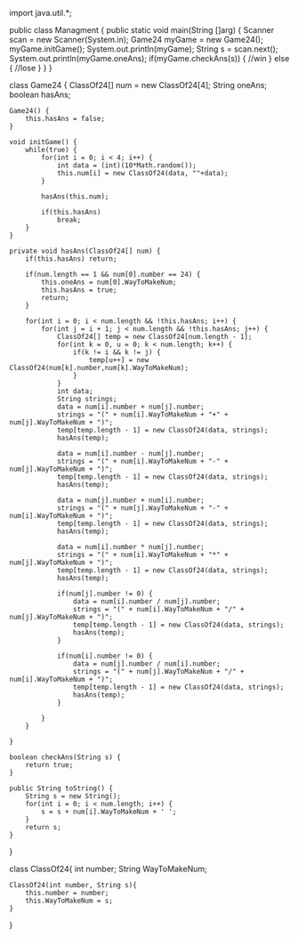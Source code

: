 import java.util.*;

public class Managment {
	public static void main(String []arg)
	{
		Scanner scan = new Scanner(System.in);
		Game24 myGame = new Game24();
		myGame.initGame();
		System.out.println(myGame);
		String s = scan.next();
		System.out.println(myGame.oneAns);
		if(myGame.checkAns(s)) {
			//win
		}
		else {
			//lose
		}
	}
}

class Game24 {
	ClassOf24[] num = new ClassOf24[4];
	String oneAns;
	boolean hasAns;
	
	Game24() {
		this.hasAns = false;
	}
	
	void initGame() {
		while(true) {
			for(int i = 0; i < 4; i++) {
				int data = (int)(10*Math.random());
				this.num[i] = new ClassOf24(data, ""+data);
			}
			
			hasAns(this.num);
			
			if(this.hasAns)
				break;
		}
	}
	
	private void hasAns(ClassOf24[] num) {
		if(this.hasAns) return;
		
		if(num.length == 1 && num[0].number == 24) {
			this.oneAns = num[0].WayToMakeNum;
			this.hasAns = true;
			return;
		}
		
		for(int i = 0; i < num.length && !this.hasAns; i++) {
			for(int j = i + 1; j < num.length && !this.hasAns; j++) {
				ClassOf24[] temp = new ClassOf24[num.length - 1];
				for(int k = 0, u = 0; k < num.length; k++) {
					if(k != i && k != j) {
						temp[u++] = new ClassOf24(num[k].number,num[k].WayToMakeNum);
					}
				}
				int data;
				String strings;
				data = num[i].number + num[j].number;
				strings = "(" + num[i].WayToMakeNum + "+" + num[j].WayToMakeNum + ")";
				temp[temp.length - 1] = new ClassOf24(data, strings);
				hasAns(temp);
				
				data = num[i].number - num[j].number;
				strings = "(" + num[i].WayToMakeNum + "-" + num[j].WayToMakeNum + ")";
				temp[temp.length - 1] = new ClassOf24(data, strings);
				hasAns(temp);
				
				data = num[j].number + num[i].number;
				strings = "(" + num[j].WayToMakeNum + "-" + num[i].WayToMakeNum + ")";
				temp[temp.length - 1] = new ClassOf24(data, strings);
				hasAns(temp);
				
				data = num[i].number * num[j].number;
				strings = "(" + num[i].WayToMakeNum + "*" + num[j].WayToMakeNum + ")";
				temp[temp.length - 1] = new ClassOf24(data, strings);
				hasAns(temp);
				
				if(num[j].number != 0) {
					data = num[i].number / num[j].number;
					strings = "(" + num[i].WayToMakeNum + "/" + num[j].WayToMakeNum + ")";
					temp[temp.length - 1] = new ClassOf24(data, strings);
					hasAns(temp);
				}
				
				if(num[i].number != 0) {
					data = num[j].number / num[i].number;
					strings = "(" + num[j].WayToMakeNum + "/" + num[i].WayToMakeNum + ")";
					temp[temp.length - 1] = new ClassOf24(data, strings);
					hasAns(temp);
				}
				
			}
		}
			
	}
	
	boolean checkAns(String s) {
		return true;
	}
	
	public String toString() {
		String s = new String();
		for(int i = 0; i < num.length; i++) {
			s = s + num[i].WayToMakeNum + ' ';
		}
		return s;
	}
}

class ClassOf24{
	int number;
	String WayToMakeNum;
	
	ClassOf24(int number, String s){
		this.number = number;
		this.WayToMakeNum = s;
	}
}

